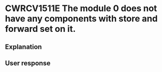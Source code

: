 # CWRCV1511E The module 0 does not have any components with store and forward set on it.

## Explanation

## User response